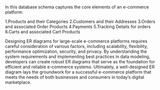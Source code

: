 In this database schema captures the core elements of an e-commerce platform:

1.Products and their Categories 
2.Customers and their Addresses
3.Orders and associated Order Products
4.Payments
5.Tracking Details for orders
6.Carts and associated Cart Products


Designing ER diagrams for large-scale e-commerce platforms requires careful consideration of various factors, including scalability, flexibility, performance optimization, security, and privacy. By understanding the system requirements and implementing best practices in data modeling, developers can create robust ER diagrams that serve as the foundation for efficient and reliable e-commerce systems. Ultimately, a well-designed ER diagram lays the groundwork for a successful e-commerce platform that meets the needs of both businesses and consumers in today’s digital marketplace.
